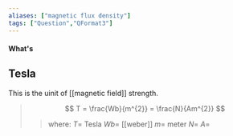 ```yaml
---
aliases: ["magnetic flux density"]
tags: ["Question","QFormat3"]
---
```


#### What's
## Tesla
This is the uinit of [[magnetic field]] strength.

> $$ T = \frac{Wb}{m^{2}} = \frac{N}{Am^{2}} $$ 
>> where:
>> $T=$ Tesla 
>> $Wb=$ [[weber]]
>> $m=$ meter
>> $N=$ 
>> $A=$